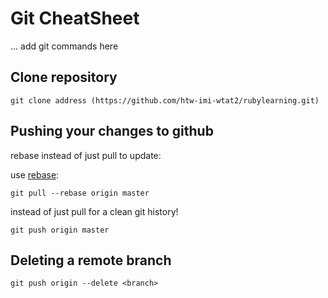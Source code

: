 # Git CheatSheet

... add git commands here

## Clone repository
    git clone address (https://github.com/htw-imi-wtat2/rubylearning.git)

## Pushing your changes to github

rebase instead of just pull to update:

use [rebase](http://www.git-scm.com/book/de/Git-Branching-Rebasing):

    git pull --rebase origin master

instead of just pull for a clean git history!


    git push origin master

## Deleting a remote branch

    git push origin --delete <branch>

